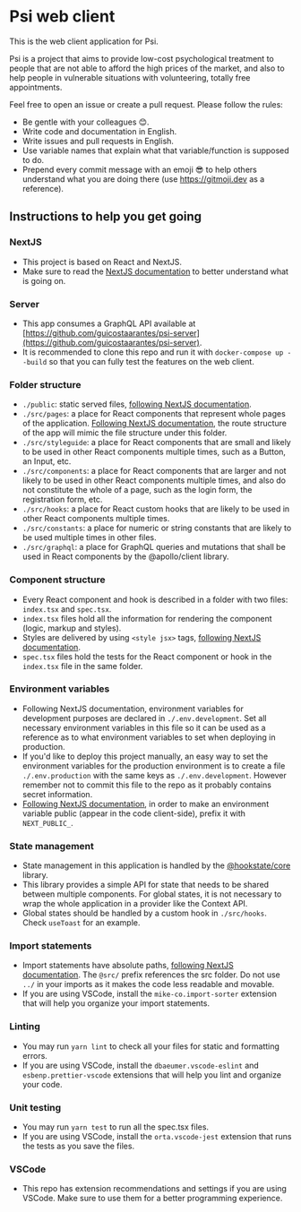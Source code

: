 # Psi web client

This is the web client application for Psi.

Psi is a project that aims to provide low-cost psychological treatment to people that are not able to afford the high prices of the market, and also to help people in vulnerable situations with volunteering, totally free appointments.

Feel free to open an issue or create a pull request. Please follow the rules:

- Be gentle with your colleagues 😊.
- Write code and documentation in English.
- Write issues and pull requests in English.
- Use variable names that explain what that variable/function is supposed to do.
- Prepend every commit message with an emoji 😎 to help others understand what you are doing there (use https://gitmoji.dev as a reference).

## Instructions to help you get going

### NextJS

- This project is based on React and NextJS.
- Make sure to read the [NextJS documentation](https://nextjs.org/docs) to better understand what is going on.

### Server

- This app consumes a GraphQL API available at [https://github.com/guicostaarantes/psi-server](https://github.com/guicostaarantes/psi-server).
- It is recommended to clone this repo and run it with `docker-compose up --build` so that you can fully test the features on the web client.

### Folder structure

- `./public`: static served files, [following NextJS documentation](https://nextjs.org/docs/basic-features/static-file-serving).
- `./src/pages`: a place for React components that represent whole pages of the application. [Following NextJS documentation](https://nextjs.org/docs/basic-features/pages), the route structure of the app will mimic the file structure under this folder.
- `./src/styleguide`: a place for React components that are small and likely to be used in other React components multiple times, such as a Button, an Input, etc.
- `./src/components`: a place for React components that are larger and not likely to be used in other React components multiple times, and also do not constitute the whole of a page, such as the login form, the registration form, etc.
- `./src/hooks`: a place for React custom hooks that are likely to be used in other React components multiple times.
- `./src/constants`: a place for numeric or string constants that are likely to be used multiple times in other files.
- `./src/graphql`: a place for GraphQL queries and mutations that shall be used in React components by the @apollo/client library.

### Component structure

- Every React component and hook is described in a folder with two files: `index.tsx` and `spec.tsx`.
- `index.tsx` files hold all the information for rendering the component (logic, markup and styles).
- Styles are delivered by using `<style jsx>` tags, [following NextJS documentation](https://nextjs.org/docs/basic-features/built-in-css-support#css-in-js).
- `spec.tsx` files hold the tests for the React component or hook in the `index.tsx` file in the same folder.

### Environment variables

- Following NextJS documentation, environment variables for development purposes are declared in `./.env.development`. Set all necessary environment variables in this file so it can be used as a reference as to what environment variables to set when deploying in production.
- If you'd like to deploy this project manually, an easy way to set the environment variables for the production environment is to create a file `./.env.production` with the same keys as `./.env.development`. However remember not to commit this file to the repo as it probably contains secret information.
- [Following NextJS documentation](https://nextjs.org/docs/basic-features/environment-variables), in order to make an environment variable public (appear in the code client-side), prefix it with `NEXT_PUBLIC_`.

### State management

- State management in this application is handled by the [@hookstate/core](https://hookstate.js.org/docs/getting-started) library.
- This library provides a simple API for state that needs to be shared between multiple components. For global states, it is not necessary to wrap the whole application in a provider like the Context API.
- Global states should be handled by a custom hook in `./src/hooks`. Check `useToast` for an example.

### Import statements

- Import statements have absolute paths, [following NextJS documentation](https://nextjs.org/docs/advanced-features/module-path-aliases). The `@src/` prefix references the src folder. Do not use `../` in your imports as it makes the code less readable and movable.
- If you are using VSCode, install the `mike-co.import-sorter` extension that will help you organize your import statements.

### Linting

- You may run `yarn lint` to check all your files for static and formatting errors.
- If you are using VSCode, install the `dbaeumer.vscode-eslint` and `esbenp.prettier-vscode` extensions that will help you lint and organize your code.

### Unit testing

- You may run `yarn test` to run all the spec.tsx files.
- If you are using VSCode, install the `orta.vscode-jest` extension that runs the tests as you save the files.

### VSCode

- This repo has extension recommendations and settings if you are using VSCode. Make sure to use them for a better programming experience.
